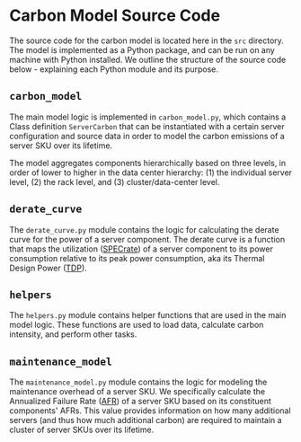 # Carbon Model Source Code

The source code for the carbon model is located here in the `src` directory. The model is implemented as a Python package, and can be run on any machine with Python installed. We outline the structure of the source code below - explaining each Python module and its purpose.

## `carbon_model`
The main model logic is implemented in `carbon_model.py`, which contains a Class definition `ServerCarbon` that can be instantiated with a certain server configuration and source data in order to model the carbon emissions of a server SKU over its lifetime.

The model aggregates components hierarchically based on three levels, in order of lower to higher in the data center hierarchy: (1) the individual server level, (2) the rack level, and (3) cluster/data-center level.

## `derate_curve`

The `derate_curve.py` module contains the logic for calculating the derate curve for the power of a server component. The derate curve is a function that maps the utilization ([SPECrate](https://www.spec.org/cpu2017/)) of a server component to its power consumption relative to its peak power consumption, aka its Thermal Design Power ([TDP](https://en.wikipedia.org/wiki/Thermal_design_power)).

## `helpers`

The `helpers.py` module contains helper functions that are used in the main model logic. These functions are used to load data, calculate carbon intensity, and perform other tasks.

## `maintenance_model`

The `maintenance_model.py` module contains the logic for modeling the maintenance overhead of a server SKU. We specifically calculate the Annualized Failure Rate ([AFR](https://en.wikipedia.org/wiki/Annualized_failure_rate)) of a server SKU based on its constituent components' AFRs. This value provides information on how many additional servers (and thus how much additional carbon) are required to maintain a cluster of server SKUs over its lifetime.
